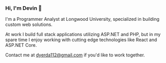 ### Hi, I'm Devin 👋

I'm a Programmer Analyst at Longwood University, specialized in building custom web solutions.

At work I build full stack applications utilizing ASP.NET and PHP, but in my spare time I enjoy working with cutting edge technologies like React and ASP.NET Core. 

Contact me at [dyerda112@gmail.com](mailto:dyerda112@gmail.com) if you'd like to work together.
